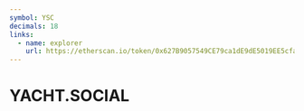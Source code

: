 ```yaml
---
symbol: YSC
decimals: 18
links:
  - name: explorer
    url: https://etherscan.io/token/0x627B9057549CE79ca1dE9dE5019EE5cfa1EaDC86
---
```


# YACHT.SOCIAL
